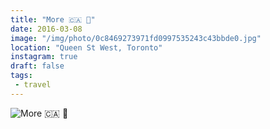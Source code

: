 ```yaml
---
title: "More 🇨🇦 🎨"
date: 2016-03-08
image: "/img/photo/0c8469273971fd0997535243c43bbde0.jpg"
location: "Queen St West, Toronto"
instagram: true
draft: false
tags:
 - travel
---
```


![More 🇨🇦 🎨](/img/photo/0c8469273971fd0997535243c43bbde0.jpg)
